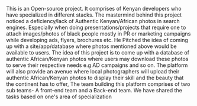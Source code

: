 This is an Open-source project.
It comprises of Kenyan developers who have specialized in different stacks.
The mastermind behind this project noticed a deficiency/lack of Authentic Kenyan/African photos in search engines.
Especially when doing presentations/projects that require one to attach images/photos of black people mostly in PR or marketing campaigns while developing ads,
flyers, brochures etc.
He Pitched the idea of coming up with a site/app/database where photos mentioned above would be available to users.
The idea of this project is to come up with a database of authentic African/Kenyan photos where users may download these photos to serve their respective needs
e.g AD campaigns and so on.
The platform will also provide an avenue where local photographers will upload their authentic African/Kenyan photos to display their skill and the beauty
that the continent has to offer,
The team building this platform comprises of two sub teams- A front-end team and a Back-end team. We have shared the tasks based on one's area of specialization
